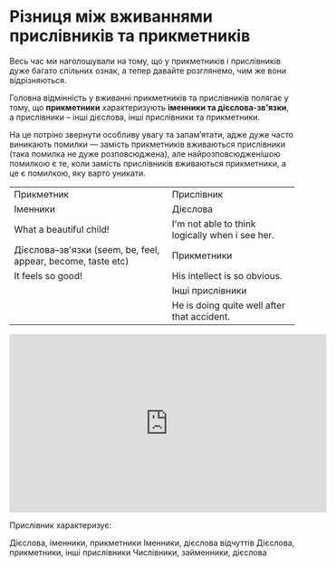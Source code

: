 # Рiзниця мiж вживаннями прислiвникiв та прикметникiв

<p>Весь час ми наголошували на тому, що у прикметників і прислівників дуже багато спільних ознак, а тепер давайте розглянемо, чим же вони відрізняються.</p>

<p>Головна відмінність у вживанні прикметників та прислівників полягає у тому, що <b>прикметники</b> характеризують <b>іменники та дієслова-зв'язки</b>, а прислівники – інші дієслова, інші прислівники та прикметники.</p>

<p>На це потріно звернути особливу увагу та запам’ятати, адже дуже часто виникають помилки — замість прикметників вживаються прислівники (така помилка не дуже розповсюджена), але найрозповсюдженішою помилкою є те, коли замість прислівників вживаються прикметники, а це є помилкою, яку варто уникати.</p>

<table>
<tr>
<td>Прикметник</td>
<td>Прислівник</td>
</tr>
<tr>
<td>Іменники</td>
<td>Дієслова</td>
</tr>
<tr>
<td>What a beautiful child!</td>
<td>I'm not able to think logically when i see her.</td>
</tr>
<tr>
<td>Дієслова–зв'язки (seem, be, feel, appear, become, taste etc) </td>
<td>Прикметники</td>
</tr>
<tr>
<td>It feels so good!</td>
<td>His intellect is so obvious.</td>
</tr>
<tr>
<td></td>
<td>Інші прислівники</td>
</tr>
<tr>
<td></td>
<td>He is doing quite well after that accident.</td>
</tr>
</table>

<div class="fluidMedia">
<iframe align="center" width="560" height="315" src="https://www.youtube.com/embed/2lCeBxnBI6M" frameborder="0" allowfullscreen></iframe>
</div>
<div class="popup">
</div>

<quiz correctLabel="correct" incorrectLabel="incorrect" checkLabel="check">
    <question text="">
        <p>Прислівник характеризує:</p>
        <answer>Дієслова, іменники, прикметники</answer>
        <answer>Іменники, дієслова відчуттів</answer>
        <answer correct>Дієслова, прикметники, інші прислівники</answer>
        <answer>Числівники, займенники, дієслова</answer>
    </question>
</quiz>